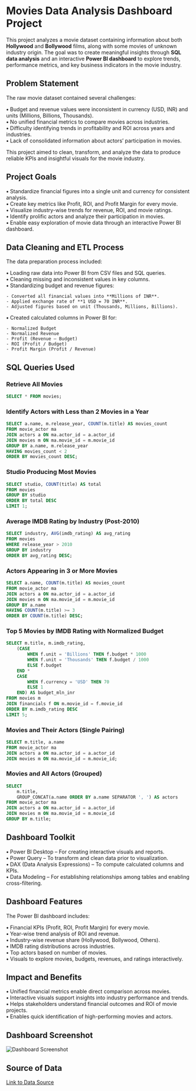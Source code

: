 # Movies Data Analysis Dashboard Project

This project analyzes a movie dataset containing information about both **Hollywood** and **Bollywood** films, along with some movies of unknown industry origin. The goal was to create meaningful insights through **SQL data analysis** and an interactive **Power BI dashboard** to explore trends, performance metrics, and key business indicators in the movie industry.

## Problem Statement

The raw movie dataset contained several challenges:

**•** Budget and revenue values were inconsistent in currency (USD, INR) and units (Millions, Billions, Thousands).  
**•** No unified financial metrics to compare movies across industries.  
**•** Difficulty identifying trends in profitability and ROI across years and industries.  
**•** Lack of consolidated information about actors’ participation in movies.  

This project aimed to clean, transform, and analyze the data to produce reliable KPIs and insightful visuals for the movie industry.

## Project Goals

**•** Standardize financial figures into a single unit and currency for consistent analysis.  
**•** Create key metrics like Profit, ROI, and Profit Margin for every movie.  
**•** Visualize industry-wise trends for revenue, ROI, and movie ratings.  
**•** Identify prolific actors and analyze their participation in movies.  
**•** Enable easy exploration of movie data through an interactive Power BI dashboard.

## Data Cleaning and ETL Process

The data preparation process included:

**•** Loading raw data into Power BI from CSV files and SQL queries.  
**•** Cleaning missing and inconsistent values in key columns.  
**•** Standardizing budget and revenue figures:

    - Converted all financial values into **Millions of INR**.
    - Applied exchange rate of **1 USD = 70 INR**.
    - Adjusted figures based on unit (Thousands, Millions, Billions).

**•** Created calculated columns in Power BI for:

    - Normalized Budget
    - Normalized Revenue
    - Profit (Revenue – Budget)
    - ROI (Profit / Budget)
    - Profit Margin (Profit / Revenue)

## SQL Queries Used

### Retrieve All Movies

```sql
SELECT * FROM movies;
```

### Identify Actors with Less than 2 Movies in a Year

```sql
SELECT a.name, m.release_year, COUNT(m.title) AS movies_count
FROM movie_actor ma
JOIN actors a ON ma.actor_id = a.actor_id
JOIN movies m ON ma.movie_id = m.movie_id
GROUP BY a.name, m.release_year
HAVING movies_count < 2
ORDER BY movies_count DESC;
```

### Studio Producing Most Movies

```sql
SELECT studio, COUNT(title) AS total
FROM movies 
GROUP BY studio 
ORDER BY total DESC
LIMIT 1;
```

### Average IMDB Rating by Industry (Post-2010)

```sql
SELECT industry, AVG(imdb_rating) AS avg_rating
FROM movies
WHERE release_year > 2010
GROUP BY industry
ORDER BY avg_rating DESC;
```

### Actors Appearing in 3 or More Movies

```sql
SELECT a.name, COUNT(m.title) AS movies_count
FROM movie_actor ma
JOIN actors a ON ma.actor_id = a.actor_id
JOIN movies m ON ma.movie_id = m.movie_id
GROUP BY a.name
HAVING COUNT(m.title) >= 3
ORDER BY COUNT(m.title) DESC;
```

### Top 5 Movies by IMDB Rating with Normalized Budget

```sql
SELECT m.title, m.imdb_rating,
    (CASE 
        WHEN f.unit = 'Billions' THEN f.budget * 1000
        WHEN f.unit = 'Thousands' THEN f.budget / 1000
        ELSE f.budget
    END *
    CASE
        WHEN f.currency = 'USD' THEN 70
        ELSE 1
    END) AS budget_mln_inr
FROM movies m
JOIN financials f ON m.movie_id = f.movie_id
ORDER BY m.imdb_rating DESC
LIMIT 5;
```

### Movies and Their Actors (Single Pairing)

```sql
SELECT m.title, a.name
FROM movie_actor ma
JOIN actors a ON ma.actor_id = a.actor_id
JOIN movies m ON ma.movie_id = m.movie_id;
```

### Movies and All Actors (Grouped)

```sql
SELECT 
    m.title, 
    GROUP_CONCAT(a.name ORDER BY a.name SEPARATOR ', ') AS actors
FROM movie_actor ma
JOIN actors a ON ma.actor_id = a.actor_id
JOIN movies m ON ma.movie_id = m.movie_id
GROUP BY m.title;
```

## Dashboard Toolkit

**•** Power BI Desktop – For creating interactive visuals and reports.  
**•** Power Query – To transform and clean data prior to visualization.  
**•** DAX (Data Analysis Expressions) – To compute calculated columns and KPIs.  
**•** Data Modeling – For establishing relationships among tables and enabling cross-filtering.

## Dashboard Features

The Power BI dashboard includes:

**•** Financial KPIs (Profit, ROI, Profit Margin) for every movie.  
**•** Year-wise trend analysis of ROI and revenue.  
**•** Industry-wise revenue share (Hollywood, Bollywood, Others).  
**•** IMDB rating distributions across industries.  
**•** Top actors based on number of movies.  
**•** Visuals to explore movies, budgets, revenues, and ratings interactively.

## Impact and Benefits

**•** Unified financial metrics enable direct comparison across movies.  
**•** Interactive visuals support insights into industry performance and trends.  
**•** Helps stakeholders understand financial outcomes and ROI of movie projects.  
**•** Enables quick identification of high-performing movies and actors.

## Dashboard Screenshot

![Dashboard Screenshot](path/to/your/dashboard-image.png)

## Source of Data

[Link to Data Source](https://codebasics.io/resources/sql-tutorials-for-beginners)
